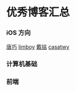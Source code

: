 # 优秀博客汇总
### iOS 方向
[唐巧](https://blog.devtang.com/)
[limboy](https://limboy.me/)
[戴铭](https://ming1016.github.io/)
[casatwy](https://casatwy.com/)

### 计算机基础

### 前端
